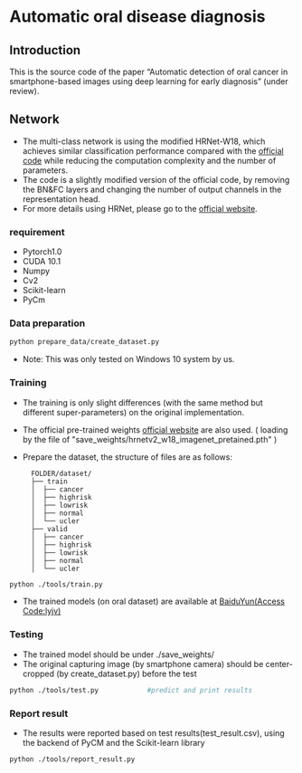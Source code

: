 # Automatic oral disease diagnosis

## Introduction
This is the source code of the paper “Automatic detection of oral cancer in smartphone-based images using deep learning for early diagnosis” (under review).

## Network
- The multi-class network is using the modified HRNet-W18, which achieves similar classification performance compared with the [official code](https://github.com/HRNet/HRNet-Image-Classification) while reducing the computation complexity and the number of parameters. 
- The code is a slightly modified version of the official code, by removing the BN&FC layers and changing the number of output channels in the representation head.
- For more details using HRNet, please go to the [official website](https://github.com/HRNet/HRNet-Image-Classification).

### requirement
- Pytorch1.0
- CUDA 10.1
- Numpy
- Cv2
- Scikit-learn
- PyCm

### Data preparation
```bash
python prepare_data/create_dataset.py
```
- Note: This was only tested on Windows 10 system by us.

### Training
- The training is only slight differences (with the same method but different super-parameters) on the original implementation.
- The official pre-trained weights [official website](https://github.com/HRNet/HRNet-Image-Classification) are also used. ( loading by the file of "save_weights/hrnetv2_w18_imagenet_pretained.pth" )
- Prepare the dataset, the structure of files are as follows:

        FOLDER/dataset/
        ├── train
        │  ├── cancer
        │  ├── highrisk
        │  ├── lowrisk
        │  ├── normal
        │  └── ucler
        ├── valid
        │  ├── cancer
        │  ├── highrisk
        │  ├── lowrisk
        │  ├── normal
        │  └── ucler

```bash
python ./tools/train.py
```
- The trained models (on oral dataset) are available at [BaiduYun(Access Code:lyjv)](https://pan.baidu.com/s/17YgQ_BE6tURvZNNG50sPeg)

### Testing
- The trained model should be under ./save_weights/
- The original capturing image (by smartphone camera) should be center-cropped (by create_dataset.py) before the test
```bash
python ./tools/test.py            #predict and print results
```

### Report result
- The results were reported based on test results(test_result.csv), using the backend of PyCM and the Scikit-learn library 
```bash
python ./tools/report_result.py    
```

